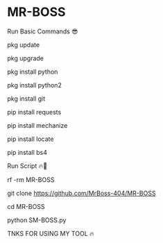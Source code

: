 # MR-BOSS 



Run Basic Commands 😎

pkg update

pkg upgrade

pkg install python

pkg install python2

pkg install git

pip install requests

pip install mechanize

pip install locate

pip install bs4

Run Script 🔥👿

rf -rm MR-BOSS 

git clone https://github.com/MrBoss-404/MR-BOSS 

cd MR-BOSS

 python SM-BOSS.py
 
 TNKS FOR USING MY TOOL 🔥

